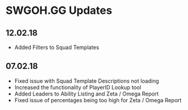 # SWGOH.GG Updates

## 12.02.18

* Added Filters to Squad Templates

## 07.02.18

* Fixed issue with Squad Template Descriptions not loading
* Increased the functionality of PlayerID Lookup tool
* Added Leaders to Ability Listing and Zeta / Omega Report
* Fixed issue of percentages being too high for Zeta / Omega Report
